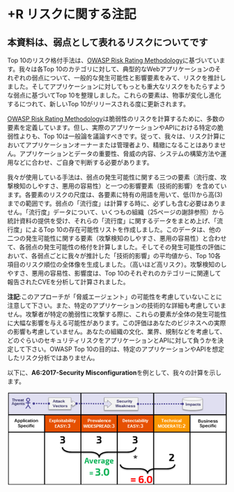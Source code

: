 # +R リスクに関する注記

## 本資料は、弱点として表れるリスクについてです

Top 10のリスク格付手法は、[OWASP Risk Rating Methodology](https://www.owasp.org/index.php/OWASP_Risk_Rating_Methodology)に基づいています。我々は各Top 10のカテゴリに対して、典型的なWebアプリケーションのそれぞれの弱点について、一般的な発生可能性と影響要素をみて、リスクを推計しました。そしてアプリケーションに対してもっとも重大なリスクをもたらすような弱点に基づいてTop 10を整理しました。これらの要素は、物事が変化し進化するにつれて、新しいTop 10がリリースされる度に更新されます。

[OWASP Risk Rating Methodology](https://www.owasp.org/index.php/OWASP_Risk_Rating_Methodology)は脆弱性のリスクを計算するために、多数の要素を定義しています。但し、実際のアプリケーションやAPIにおける特定の脆弱性よりも、Top 10は一般論を議論すべきです。従って、我々は、リスク計算においてアプリケーションオーナーまたは管理者より、精緻になることはありません。アプリケーションとデータの重要性、脅威の内容、システムの構築方法や運用などに合わせ、ご自身で判断する必要があります。

我々が使用している手法は、弱点の発生可能性に関する三つの要素（流行度、攻撃検知のしやすさ、悪用の容易性）と一つの影響要素（技術的影響）を含めています。各要素のリスクの尺度は、各要素に特有の用語を用いて、低(1)から高(3)までの範囲です。弱点の「流行度」は計算する時に、必ずしも含む必要はありません。「流行度」データについて、いくつもの組織（25ページの謝辞参照）から統計資料の提供を受け、それらの「流行度」に関するデータをまとめ上げ、「流行度」によるTop 10の存在可能性リストを作成しました。このデータは、他の二つの発生可能性に関する要素（攻撃検知のしやすさ、悪用の容易性）と合わせて、各弱点の発生可能性の格付を計算しました。そしてその発生可能性の評価において、各弱点ごとに我々が推計した「技術的影響」の平均値から、Top 10各項目のリスク順位の全体像を生成しました。（高いほど高リスク）。攻撃検知のしやすさ、悪用の容易性、影響度は、Top 10のそれぞれのカテゴリーに関連して報告されたCVEを分析して計算されました。

**注記**:このアプローチが「脅威エージェント」の可能性を考慮していないことに注意して下さい。また、特定のアプリケーションの技術的な詳細も考慮していません。攻撃者が特定の脆弱性に攻撃する際に、これらの要素が全体の発生可能性に大幅な影響を与える可能性があります。この評価はあなたのビジネスへの実際の影響も考慮していません。あなたの組織の文化、業界、規制などを考慮して、どのぐらいのセキュリティリスクをアプリケーションとAPIに対して負うかを決定して下さい。OWASP Top 10の目的は、特定のアプリケーションやAPIを想定したリスク分析ではありません。

以下に、**A6:2017-Security Misconfiguration**を例として、我々の計算を示します。

![Risk Calculation for A6:2017-Security Misconfiguration](images/0xc0-risk-explanation.png)